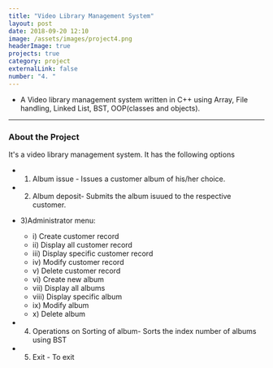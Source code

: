 ```yaml
---
title: "Video Library Management System"
layout: post
date: 2018-09-20 12:10
image: /assets/images/project4.png
headerImage: true
projects: true
category: project
externalLink: false
number: "4. "
---
```



- A Video library management system written in C++ using Array, File handling, Linked List, BST, OOP(classes and objects).

<hr class="rounded">
<h3>About the Project</h3>

It's a video library management system. It has the following options
- 1) Album issue - Issues a customer album of his/her choice.<br>
- 2) Album deposit- Submits the album isuued to the respective customer.<br>
- 3)Administrator menu: <br>
    - i) Create customer record<br>
    - ii) Display all customer record<br>
    - iii) Display specific customer record<br>
    - iv) Modify customer record<br>
    - v) Delete customer record<br>
    - vi) Create new album<br>
    - vii) Display all albums<br>
    - viii) Display specific album<br>
    - ix) Modify album<br>
    - x) Delete album<br>

- 4) Operations on Sorting of album- Sorts the index number of albums using BST<br>
- 5) Exit - To exit<br>